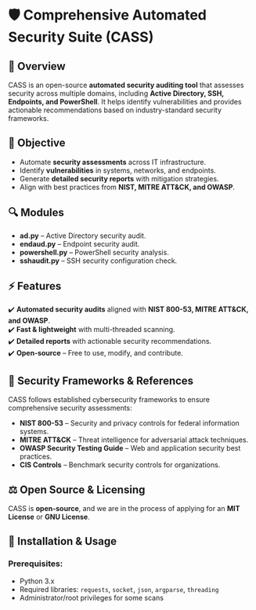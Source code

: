 # 🛡️ Comprehensive Automated Security Suite (CASS)

## 📌 Overview
CASS is an open-source **automated security auditing tool** that assesses security across multiple domains, including **Active Directory, SSH, Endpoints, and PowerShell**. It helps identify vulnerabilities and provides actionable recommendations based on industry-standard security frameworks.

## 🎯 Objective
- Automate **security assessments** across IT infrastructure.
- Identify **vulnerabilities** in systems, networks, and endpoints.
- Generate **detailed security reports** with mitigation strategies.
- Align with best practices from **NIST, MITRE ATT&CK, and OWASP**.

## 🔍 Modules
- **ad.py** – Active Directory security audit.
- **endaud.py** – Endpoint security audit.
- **powershell.py** – PowerShell security analysis.
- **sshaudit.py** – SSH security configuration check.

## ⚡ Features
✔️ **Automated security audits** aligned with **NIST 800-53, MITRE ATT&CK, and OWASP**.  
✔️ **Fast & lightweight** with multi-threaded scanning.  
✔️ **Detailed reports** with actionable security recommendations.  
✔️ **Open-source** – Free to use, modify, and contribute.  

## 📜 Security Frameworks & References
CASS follows established cybersecurity frameworks to ensure comprehensive security assessments:
- **NIST 800-53** – Security and privacy controls for federal information systems.
- **MITRE ATT&CK** – Threat intelligence for adversarial attack techniques.
- **OWASP Security Testing Guide** – Web and application security best practices.
- **CIS Controls** – Benchmark security controls for organizations.

## ⚖️ Open Source & Licensing
CASS is **open-source**, and we are in the process of applying for an **MIT License** or **GNU License**.

## 🚀 Installation & Usage
### Prerequisites:
- Python 3.x
- Required libraries: `requests`, `socket`, `json`, `argparse`, `threading`
- Administrator/root privileges for some scans

